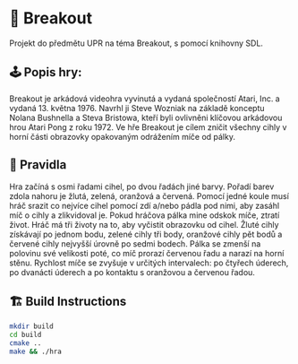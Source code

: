 # 🧱 Breakout
Projekt do předmětu UPR na téma Breakout, s pomocí knihovny SDL.

## 🕹️ Popis hry:
Breakout je arkádová videohra vyvinutá a vydaná společností Atari, Inc. a vydaná 13. května 1976. Navrhl ji Steve Wozniak na základě konceptu Nolana Bushnella a Steva Bristowa, kteří byli ovlivněni klíčovou arkádovou hrou Atari Pong z roku 1972. Ve hře Breakout je cílem zničit všechny cihly v horní části obrazovky opakovaným odrážením míče od pálky.

## 📕 Pravidla
Hra začíná s osmi řadami cihel, po dvou řadách jiné barvy. Pořadí barev zdola nahoru je žlutá, zelená, oranžová a červená. Pomocí jedné koule musí hráč srazit co nejvíce cihel pomocí zdí a/nebo pádla pod nimi, aby zasáhl míč o cihly a zlikvidoval je. Pokud hráčova pálka mine odskok míče, ztratí život. Hráč má tři životy na to, aby vyčistit obrazovku od cihel. Žluté cihly získávají po jednom bodu, zelené cihly tři body, oranžové cihly pět bodů a červené cihly nejvyšší úrovně po sedmi bodech. Pálka se zmenší na polovinu své velikosti poté, co míč prorazí červenou řadu a narazí na horní stěnu. Rychlost míče se zvyšuje v určitých intervalech: po čtyřech úderech, po dvanácti úderech a po kontaktu s oranžovou a červenou řadou. 

## 🏗️ Build Instructions

```bash
mkdir build
cd build
cmake ..
make && ./hra
```
